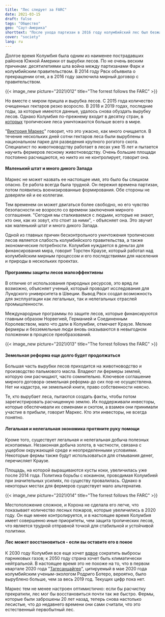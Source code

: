 ```yaml
---
title: "Лес следует за FARC"
date: 2021-03-15
draft: false
tags: "Общество"
geo: "Саут-Америка"
shorttext: "После ухода партизан в 2016 году колумбийский лес был безжалостно вырублен. У программ по борьбе с вырубкой лесов нет шансов."
cover: "society"
lang: ru
---
```


Долгое время Колумбия была одним из наименее пострадавших районов Южной Америки от вырубки лесов. По не очень веским причинам: десятилетиями шла война между партизанами Фарк и колумбийским правительством. В 2014 году Рвск объявила о прекращении огня, а в 2016 году заключила мирный договор с правительством.

{{< image_new picture="2021/012" title="The forrest follows the FARC" >}}

Но вместе с миром пришла и вырубка лесов. С 2015 года количество очищенных гектаров резко возросло. В 2018 и 2019 годах, последние годы, за которые имеются данные, удалось снова обуздать вырубку лесов. Однако Колумбия по-прежнему входит в десятку стран, в [которых](https://blog.globalforestwatch.org/data-and-research/global-tree-cover-loss-data-2019/ "We Lost a Football Pitch of Primary Rainforest Every 6 Seconds in 2019") тропические леса уничтожаются больше всего в мире.

"[Виктория Маркес](https://www.zeit.de/wissen/umwelt/2021-02/kolumbien-regenwald-abholzung-rodung-umweltschutz-klimawandel/komplettansicht "Und friedlich stirbt der Regenwald")" говорит, что это ужасно, как много очищается. В течение нескольких дней сотни гектаров леса были вырублены в национальном парке для разведения крупного рогатого скота. Специалист по животноводству работает в лесах уже 15 лет и пытается научить фермеров лесному животноводству. Очень большие площади постоянно расчищаются, но никто их не контролирует, говорит она.

#### Маленький штат и много дикого Запада

Маркес не может назвать ее настоящее имя, это было бы слишком опасно. Ее работа всегда была трудной. Он пережил времена партизан, потом появились военизированные формирования. Обе стороны не доверяли ей и ее коллегам.

Тем временем он может двигаться более свободно, но его чувство безопасности не возросло со времени заключения мирного соглашения. "Сегодня мы сталкиваемся с людьми, которые не знают, кто они, как их зовут, кто стоит за ними", - объясняет она. Это звучит как маленький штат и много дикого Запада.

Одной из главных причин бесконтрольного уничтожения тропических лесов является слабость колумбийского правительства, а также экономические потребности. Колумбия нуждается в деньгах для финансирования мира, говорит Торстен Краузе, который работал над колумбийским мирным процессом и его последствиями для населения и природы в нескольких проектах.

#### Программы защиты лесов малоэффективны

В отличие от использования природных ресурсов, это вряд ли возможно, объясняет ученый, который проводит исследования для Лундского университета в Швеции. Вывод Рвск создал возможность для эксплуатации как легальных, так и нелегальных отраслей промышленности.

Международные программы по защите лесов, которые финансируются главным образом Норвегией, Германией и Соединенным Королевством, мало что дали в Колумбии, отмечает Краузе. Мелкие фермеры и безземельные люди вновь оказываются в невыгодном положении в процессе преобразований.

{{< image_new picture="2021/013" title="The forrest follows the FARC" >}}

#### Земельная реформа еще долго будет продолжаться

Большая часть вырубки лесов приходится на животноводство и производство пальмового масла. Владеют ли фермеры землей, которую они расчищают, часто сомнительно. Ключевое соглашение мирного договора-земельная реформа-до сих пор не осуществлена. Нет ни кадастра, ни земельной книги, право собственности неясно.

Те, кто вырубает леса, пытаются создать факты, чтобы потом зарегистрировать расчищенную землю. Их поддерживали инвесторы, которые обеспечивали их семенами и скотом, а взамен они принимали участие в прибыли, говорит Маркес. Кто эти инвесторы, не всегда понятно.

#### Легальная и нелегальная экономика протяните руку помощи

Кроме того, существует легальная и нелегальная добыча полезных ископаемых. Незаконная добыча золота, в частности, связана с ущербом окружающей среде и неопределенными условиями. Некоторые фермы также будут использоваться для отмывания денег, перечисляет Краузе.

Площадь, на которой выращиваются кусты коки, увеличилась уже после 2014 года. Политика борьбы с кокаином, проводимая Колумбией при значительных усилиях, по существу провалилась. Однако в некоторых местах для фермеров существует мало альтернатив.

{{< image_new picture="2021/014" title="The forrest follows the FARC" >}}

Местоположение сложное, и Корона не сделала его легче, что показывает количество лесных пожаров, которые увеличились в 2020 году. Он еще менее контролируется, и в настоящее время Колумбия имеет совершенно иные приоритеты, чем защита тропических лесов, что является трудной отправной точкой для стабильной и устойчивой политики.

#### Лес может восстановиться - если вы оставите его в покое

К 2030 году Колумбия все еще хочет [вдвое](/static/downloads/ndc_actualizada_de_colombia.pdf "Actualización de la Contribución Determinada a Nivel Nacional de Colombia") сократить выбросы парниковых газов; к 2050 году страна хочет быть климатически нейтральной. В настоящее время это не похоже на то, что в первом квартале 2020 года "[Тагесанцайгер](https://www.tagesanzeiger.ch/auch-der-regenwald-leidet-unter-dem-coronavirus-785076290406 "Auch der Regenwald leidet unter dem Coronavirus")", цитируемый в мае 2020 года колумбийским ученым-экологом Родриго Ботеро, вероятно, было вырублено больше, чем за весь 2019 год. Текущих цифр пока нет.

Маркес тем не менее настроен оптимистично: если бы расчистку прекратили, лес мог бы восстановиться почти так же быстро. Фермы, которые были заброшены 20 лет назад, теперь снова настолько лесистые, что до недавнего времени они сами считали, что это естественный первобытный лес.
